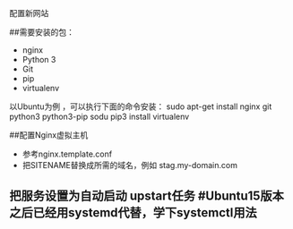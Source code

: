 配置新网站

##需要安装的包：
* nginx
* Python 3
* Git
* pip
* virtualenv

以Ubuntu为例 ，可以执行下面的命令安装：
sudo apt-get install nginx git python3 python3-pip
sodu pip3 install virtualenv

##配置Nginx虚拟主机

* 参考nginx.template.conf
* 把SITENAME替换成所需的域名，例如 stag.my-domain.com

## 把服务设置为自动启动 upstart任务 #Ubuntu15版本之后已经用systemd代替，学下systemctl用法

